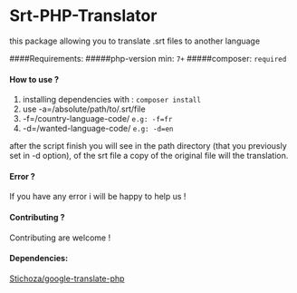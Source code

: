 # Srt-PHP-Translator
this package allowing you to translate .srt files to another language

####Requirements:
#####php-version min: `7+`
#####composer: `required`

#### How to use ?
1. installing dependencies with : ` composer install `
2. use -a=/absolute/path/to/.srt/file 
3. -f=/country-language-code/ `e.g: -f=fr`
4. -d=/wanted-language-code/ `e.g: -d=en`

after the script finish you will see in the path directory (that you previously set in -d option), of the srt file a copy of the original file will the translation.

#### Error ?
If you have any error i will be happy to help us !

#### Contributing ?
Contributing are welcome !

#### Dependencies:
[Stichoza/google-translate-php ](https://github.com/Stichoza/google-translate-php)  